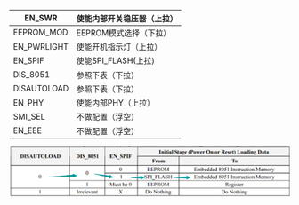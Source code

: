 | EN_SWR      | 使能内部开关稳压器（上拉） |
| ----------- | -------------------------- |
| EEPROM_MOD  | EEPROM模式选择（下拉）     |
| EN_PWRLIGHT | 使能开机指示灯（上拉）     |
| EN_SPIF     | 使能SPI_FLASH(上拉)        |
| DIS_8051    | 参照下表（下拉）           |
| DISAUTOLOAD | 参照下表（下拉）           |
| EN_PHY      | 使能内部PHY（上拉）        |
| SMI_SEL     | 不做配置（浮空）           |
| EN_EEE      | 不做配置（浮空）           |

![](https://raw.githubusercontent.com/LILONGXIN178/img/master/image-20240524171005370.png)